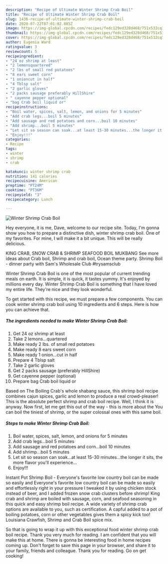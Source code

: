 ```yaml
---
description: "Recipe of Ultimate Winter Shrimp Crab Boil"
title: "Recipe of Ultimate Winter Shrimp Crab Boil"
slug: 1436-recipe-of-ultimate-winter-shrimp-crab-boil
date: 2020-07-22T07:01:02.085Z
image: https://img-global.cpcdn.com/recipes/fedc129ed328d468/751x532cq70/winter-shrimp-crab-boil-recipe-main-photo.jpg
thumbnail: https://img-global.cpcdn.com/recipes/fedc129ed328d468/751x532cq70/winter-shrimp-crab-boil-recipe-main-photo.jpg
cover: https://img-global.cpcdn.com/recipes/fedc129ed328d468/751x532cq70/winter-shrimp-crab-boil-recipe-main-photo.jpg
author: Eugenia Ward
ratingvalue: 3
reviewcount: 5
recipeingredient:
- "24 oz shrimp at least"
- "2 lemonsquartered"
- "2 lbs of small red potatoes"
- "8 ears sweet corn"
- "1 onioncut in half"
- "4 Tblsp salt"
- "2 garlic gloves"
- "2 packs sausage preferably HillShire"
- " cayenne pepper optional"
- "bag Crab boil liquid or"
recipeinstructions:
- "Boil water, spices, salt, lemon, and onions for 5 minutes"
- "Add crab legs...boil 5 minutes"
- "Add sausage and red potatoes and corn...boil 10 minutes"
- "Add shrimp...boil 5 minutes"
- "Let sit so season can soak...at least 15-30 minutes...the longer it sits, the more flavor you&#39;ll experience..."
- "Enjoy!!!"
categories:
- Recipe
tags:
- winter
- shrimp
- crab

katakunci: winter shrimp crab 
nutrition: 141 calories
recipecuisine: American
preptime: "PT24M"
cooktime: "PT36M"
recipeyield: "3"
recipecategory: Lunch

---
```



![Winter Shrimp Crab Boil](https://img-global.cpcdn.com/recipes/fedc129ed328d468/751x532cq70/winter-shrimp-crab-boil-recipe-main-photo.jpg)

Hey everyone, it is me, Dave, welcome to our recipe site. Today, I'm gonna show you how to prepare a distinctive dish, winter shrimp crab boil. One of my favorites. For mine, I will make it a bit unique. This will be really delicious.

KING CRAB, SNOW CRAB &amp; SHRIMP SEAFOOD BOIL MUKBANG See more ideas about Crab boil, Shrimp and crab boil, Ocean theme party. Shrimp Boil - dinner party with Sam&#39;s Wholesale Club #trysamsclub

Winter Shrimp Crab Boil is one of the most popular of current trending meals on earth. It is simple, it is quick, it tastes yummy. It's enjoyed by millions every day. Winter Shrimp Crab Boil is something that I have loved my entire life. They're nice and they look wonderful.


To get started with this recipe, we must prepare a few components. You can cook winter shrimp crab boil using 10 ingredients and 6 steps. Here is how you can achieve that.

<!--inarticleads1-->

##### The ingredients needed to make Winter Shrimp Crab Boil:

1. Get 24 oz shrimp at least
1. Take 2 lemons...quartered
1. Make ready 2 lbs. of small red potatoes
1. Make ready 8 ears sweet corn
1. Make ready 1 onion...cut in half
1. Prepare 4 Tblsp salt
1. Take 2 garlic gloves
1. Get 2 packs sausage (preferably HillShire)
1. Get  cayenne pepper (optional)
1. Prepare bag Crab boil liquid or


Based on The Boiling Crab&#39;s whole shabang sauce, this shrimp boil recipe combines cajun spices, garlic and lemon to produce a real crowd-pleaser! This is the absolute perfect shrimp and crab boil recipe. Well, I think it is anyway. Now first, let me get this out of the way - this is more about the You can boil the tiniest of shrimp, or the super colossal ones with this same boil. 

<!--inarticleads2-->

##### Steps to make Winter Shrimp Crab Boil:

1. Boil water, spices, salt, lemon, and onions for 5 minutes
1. Add crab legs...boil 5 minutes
1. Add sausage and red potatoes and corn...boil 10 minutes
1. Add shrimp...boil 5 minutes
1. Let sit so season can soak...at least 15-30 minutes...the longer it sits, the more flavor you&#39;ll experience...
1. Enjoy!!!


Instant Pot Shrimp Boil - Everyone&#39;s favorite low country boil can be made so easily and Everyone&#39;s favorite low country boil can be made so easily and effortlessly right in your pressure I tweaked it by using chicken stock instead of beer, and I added frozen snow crab clusters before shrimp! King crab and shrimp are boiled with sausage, corn, and seafood seasoning in this quick and easy shrimp boil recipe. A wide variety of shrimp crab options are available to you, such as certification. A capful added to a pot of boiling potatoes, corn or other vegetables gives them a spicy kick too! Louisiana Crawfish, Shrimp and Crab Boil spice mix. 

So that is going to wrap it up with this exceptional food winter shrimp crab boil recipe. Thank you very much for reading. I am confident that you will make this at home. There is gonna be interesting food in home recipes coming up. Don't forget to save this page in your browser, and share it to your family, friends and colleague. Thank you for reading. Go on get cooking!
